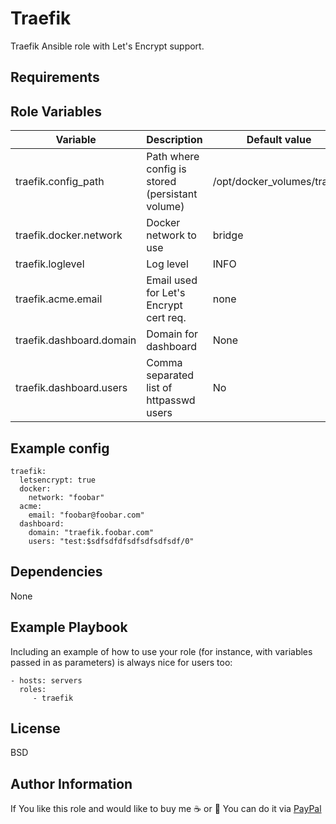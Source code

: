 Traefik
=========

Traefik Ansible role with Let's Encrypt support.

Requirements
------------


Role Variables
--------------

 Variable | Description | Default value | Required
------------ | ------------- | ------------- | -------------
traefik.config_path | Path where config is stored (persistant volume) | /opt/docker_volumes/traefik | No
traefik.docker.network | Docker network to use| bridge | No
traefik.loglevel | Log level | INFO | No
traefik.acme.email | Email used for Let's Encrypt cert req. | none | Yes
traefik.dashboard.domain | Domain for dashboard | None | Yes
traefik.dashboard.users | Comma separated list of httpasswd users | No | Yes

Example config
--------------

```
traefik:
  letsencrypt: true
  docker:
    network: "foobar"
  acme:
    email: "foobar@foobar.com"
  dashboard:
    domain: "traefik.foobar.com"
    users: "test:$sdfsdfdfsdfsdfsdfsdf/0"
```

Dependencies
------------

None

Example Playbook
----------------

Including an example of how to use your role (for instance, with variables passed in as parameters) is always nice for users too:

    - hosts: servers
      roles:
         - traefik

License
-------

BSD

Author Information
------------------

If You like this role and would like to buy me :coffee: or :beer: You can do it via [PayPal](https://www.paypal.com/cgi-bin/webscr?cmd=_donations&business=2NJYFLHNYJGU2&item_name=Ansible+Role+Development&currency_code=PLN&source=url)
